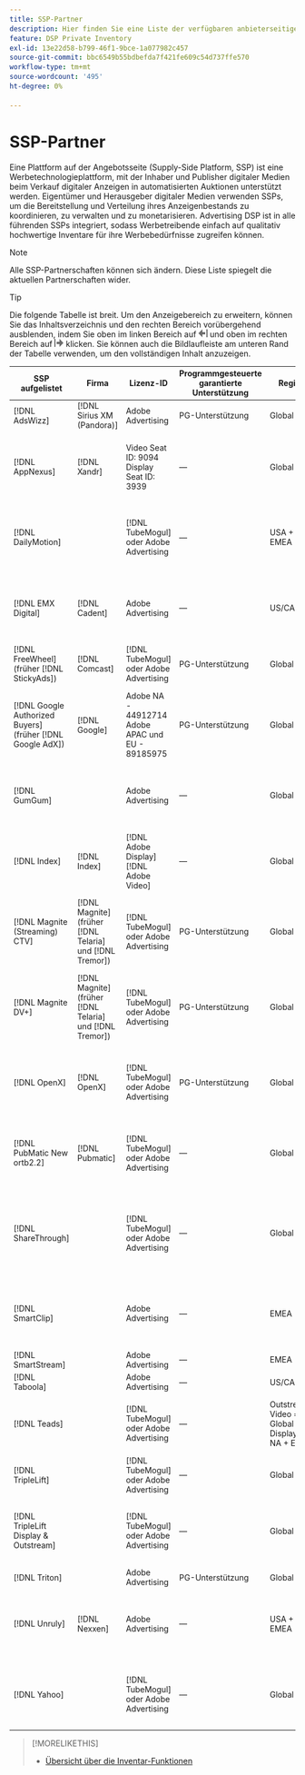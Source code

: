 ```yaml
---
title: SSP-Partner
description: Hier finden Sie eine Liste der verfügbaren anbieterseitigen Plattformen (SSP) und der offenen Exchange-Partner.
feature: DSP Private Inventory
exl-id: 13e22d58-b799-46f1-9bce-1a077982c457
source-git-commit: bbc6549b55bdbefda7f421fe609c54d737ffe570
workflow-type: tm+mt
source-wordcount: '495'
ht-degree: 0%

---
```


# SSP-Partner

Eine Plattform auf der Angebotsseite (Supply-Side Platform, SSP) ist eine Werbetechnologieplattform, mit der Inhaber und Publisher digitaler Medien beim Verkauf digitaler Anzeigen in automatisierten Auktionen unterstützt werden. Eigentümer und Herausgeber digitaler Medien verwenden SSPs, um die Bereitstellung und Verteilung ihres Anzeigenbestands zu koordinieren, zu verwalten und zu monetarisieren. Advertising DSP ist in alle führenden SSPs integriert, sodass Werbetreibende einfach auf qualitativ hochwertige Inventare für ihre Werbebedürfnisse zugreifen können.

>[!NOTE]
>
>Alle SSP-Partnerschaften können sich ändern. Diese Liste spiegelt die aktuellen Partnerschaften wider.

>[!TIP]
>
>Die folgende Tabelle ist breit. Um den Anzeigebereich zu erweitern, können Sie das Inhaltsverzeichnis und den rechten Bereich vorübergehend ausblenden, indem Sie oben im linken Bereich auf ![Linker Bereich ausblenden](/help/dsp/assets/hide-left-pane.png "Linker Bereich ausblenden") und oben im rechten Bereich auf ![Rechter Bereich ausblenden](/help/dsp/assets/hide-right-pane.png "Rechter Bereich ausblenden") klicken. Sie können auch die Bildlaufleiste am unteren Rand der Tabelle verwenden, um den vollständigen Inhalt anzuzeigen.

| SSP aufgelistet | Firma | Lizenz-ID | Programmgesteuerte garantierte Unterstützung | Region | Unterstützte Währung | Unterstütztes Inventar |
| --- | --- | --- | --- | --- | --- | --- |
| [!DNL AdsWizz] | [!DNL Sirius XM (Pandora)] | Adobe Advertising | PG-Unterstützung | Global | USD, EUR, GBP | Audio Desktop und Mobilgeräte |
| [!DNL AppNexus] | [!DNL Xandr] | Video Seat ID: 9094<br>Display Seat ID: 3939 | — | Global | USD | Desktop und Mobile-Video<br><br> Desktop, Mobilgerät und Videofernseher anzeigen |
| [!DNL DailyMotion] |  | [!DNL TubeMogul] oder Adobe Advertising | — | USA + EMEA | USD, EUR | Desktop und Mobile-Video<br><br> Desktop, Mobilgerät und Videofernseher anzeigen |
| [!DNL EMX Digital] | [!DNL Cadent] | Adobe Advertising | — | US/CA | USD | Desktop und Mobile-Video<br><br> Desktop, Mobilgerät und Videofernseher anzeigen |
| [!DNL FreeWheel] (früher [!DNL StickyAds]) | [!DNL Comcast] | [!DNL TubeMogul] oder Adobe Advertising | PG-Unterstützung | Global | USD, EUR, AUD, GBP | Video Desktop, Mobile und CTV |
| [!DNL Google Authorized Buyers] (früher [!DNL Google AdX]) | [!DNL Google] | Adobe NA - 44912714<br>Adobe APAC und EU - 89185975 | PG-Unterstützung | Global | USD, BRL | Audio Desktop und Mobile<br><br>Display Desktop und Mobile<br><br>Video Desktop, Mobile und CTV |
| [!DNL GumGum] |  | Adobe Advertising | — | Global | USD | Desktop- und Mobile-Video<br><br>Desktop und Mobilgerät anzeigen |
| [!DNL Index] | [!DNL Index] | [!DNL Adobe Display]<br>[!DNL Adobe Video] | — | Global | USD | Desktop und Mobile-Video<br><br> Desktop, Mobilgerät und Videofernseher anzeigen |
| [!DNL Magnite (Streaming) CTV] | [!DNL Magnite] (früher [!DNL Telaria] und [!DNL Tremor]) | [!DNL TubeMogul] oder Adobe Advertising | PG-Unterstützung | Global | AUD, USD | Video Desktop, Mobile und CTV |
| [!DNL Magnite DV+] | [!DNL Magnite] (früher [!DNL Telaria] und [!DNL Tremor]) | [!DNL TubeMogul] oder Adobe Advertising | PG-Unterstützung | Global | USD | Audio Desktop und Mobile<br><br>Display Desktop und Mobile<br><br>Video Desktop, Mobile und CTV |
| [!DNL OpenX] | [!DNL OpenX] | [!DNL TubeMogul] oder Adobe Advertising | PG-Unterstützung | Global | USD | Desktop und Mobile-Video<br><br> Desktop, Mobilgerät und Videofernseher anzeigen |
| [!DNL PubMatic New ortb2.2] | [!DNL Pubmatic] | [!DNL TubeMogul] oder Adobe Advertising | — | Global | USD | Desktop und Mobile-Video<br><br> Desktop, Mobilgerät und Videofernseher anzeigen |
| [!DNL ShareThrough] |  | [!DNL TubeMogul] oder Adobe Advertising | — | Global | USD | Desktop und mobiles<br><br>natives Display<br><br>Video Desktop, Mobilgerät und Videoüberwachung anzeigen |
| [!DNL SmartClip] |  | Adobe Advertising | — | EMEA | Alle Währungen | Desktop und Mobile-Video<br><br> Desktop, Mobilgerät und Videofernseher anzeigen |
| [!DNL SmartStream] |  | Adobe Advertising | — | EMEA | EUR, USD | Video Desktop und Mobilgerät |
| [!DNL Taboola] |  | Adobe Advertising | — | US/CA | USD | Video Desktop und Mobilgerät |
| [!DNL Teads] |  | [!DNL TubeMogul] oder Adobe Advertising | — | Outstream-Video = Global<br>Display = NA + EMEA | USD | Desktop- und Mobile-Video<br><br>Desktop und Mobilgerät anzeigen |
| [!DNL TripleLift] |  | [!DNL TubeMogul] oder Adobe Advertising | — | Global | USD | Native Anzeige |
| [!DNL TripleLift Display & Outstream] |  | [!DNL TubeMogul] oder Adobe Advertising | — | Global | USD | Desktop und Mobile-Video<br><br> Desktop, Mobilgerät und Videofernseher anzeigen |
| [!DNL Triton] |  | Adobe Advertising | PG-Unterstützung | Global | USD | Audio Desktop und Mobilgeräte |
| [!DNL Unruly] | [!DNL Nexxen] | Adobe Advertising | — | USA + EMEA | USD | Desktop und Mobile-Video<br><br> Desktop, Mobilgerät und Videofernseher anzeigen |
| [!DNL Yahoo] |  | [!DNL TubeMogul] oder Adobe Advertising | — | Global | USD | Desktop und Mobile-Video<br><br> Desktop, Mobilgerät und Videofernseher anzeigen |

>[!MORELIKETHIS]
>
>* [Übersicht über die Inventar-Funktionen](inventory-overview.md)


